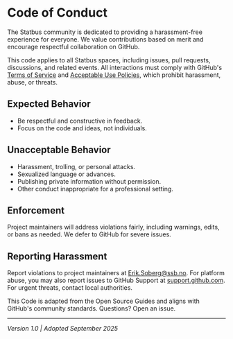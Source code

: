 # Code of Conduct

The Statbus community is dedicated to providing a harassment-free experience for everyone. We value contributions based on merit and encourage respectful collaboration on GitHub.

This code applies to all Statbus spaces, including issues, pull requests, discussions, and related events. All interactions must comply with GitHub's [Terms of Service](https://docs.github.com/en/site-policy/github-terms/github-terms-of-service) and [Acceptable Use Policies](https://docs.github.com/en/site-policy/acceptable-use-policies/github-acceptable-use-policies), which prohibit harassment, abuse, or threats.

## Expected Behavior
- Be respectful and constructive in feedback.
- Focus on the code and ideas, not individuals.

## Unacceptable Behavior
- Harassment, trolling, or personal attacks.
- Sexualized language or advances.
- Publishing private information without permission.
- Other conduct inappropriate for a professional setting.

## Enforcement
Project maintainers will address violations fairly, including warnings, edits, or bans as needed. We defer to GitHub for severe issues.

## Reporting Harassment
Report violations to project maintainers at Erik.Soberg@ssb.no. For platform abuse, you may also report issues to GitHub Support at [support.github.com](https://support.github.com/contact). For urgent threats, contact local authorities.

This Code is adapted from the Open Source Guides and aligns with GitHub's community standards. Questions? Open an issue.

---
*Version 1.0 | Adopted September 2025*
